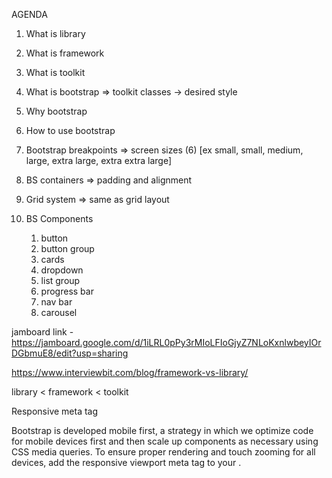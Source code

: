 AGENDA

1. What is library
2. What is framework
3. What is toolkit
4. What is bootstrap => toolkit
    classes -> desired style
5. Why bootstrap
6. How to use bootstrap

7. Bootstrap breakpoints => screen sizes (6) [ex small, small, medium, large, extra large, extra extra large]

8. BS containers =>  padding and alignment

9. Grid system => same as grid layout


10. BS Components
    1. button 
    2. button group
    3. cards
    4. dropdown 
    5. list group
    6. progress bar
    7. nav bar
    8. carousel



jamboard link - https://jamboard.google.com/d/1iLRL0pPy3rMIoLFIoGjyZ7NLoKxnlwbeyIOrDGbmuE8/edit?usp=sharing






https://www.interviewbit.com/blog/framework-vs-library/

library < framework < toolkit


Responsive meta tag

Bootstrap is developed mobile first, a strategy in which we optimize code for mobile devices first and then scale up components as necessary using CSS media queries. To ensure proper rendering and touch zooming for all devices, add the responsive viewport meta tag to your <head>.
